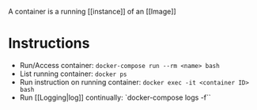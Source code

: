 A container is a running [[instance]] of an [[Image]]

# Instructions

- Run/Access container: `docker-compose run --rm <name> bash`
- List running container: `docker ps`
- Run instruction on running container: `docker exec -it <container ID> bash`
- Run [[Logging|log]] continually: `docker-compose logs -f``